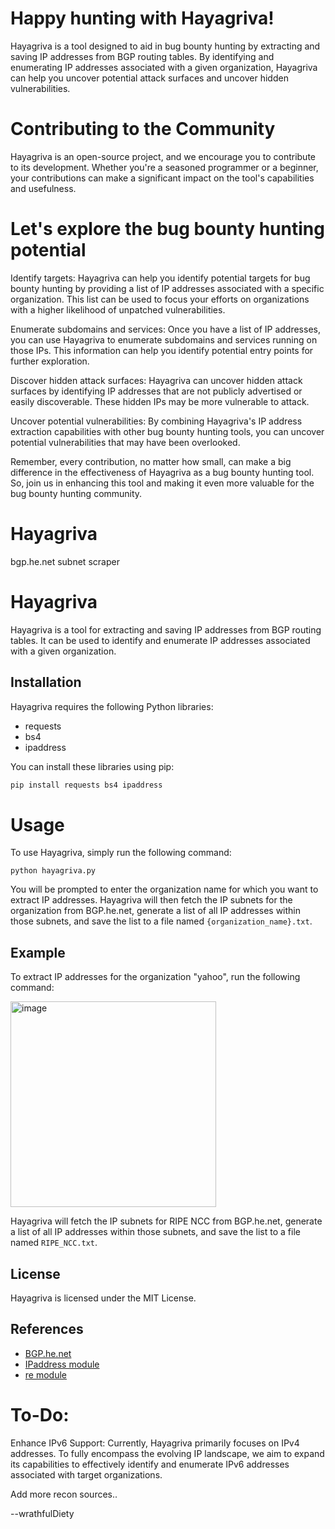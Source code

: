 # Happy hunting with Hayagriva!

Hayagriva is a tool designed to aid in bug bounty hunting by extracting and saving IP addresses from BGP routing tables. By identifying and enumerating IP addresses associated with a given organization, Hayagriva can help you uncover potential attack surfaces and uncover hidden vulnerabilities.

# Contributing to the Community

Hayagriva is an open-source project, and we encourage you to contribute to its development. Whether you're a seasoned programmer or a beginner, your contributions can make a significant impact on the tool's capabilities and usefulness.

# Let's explore the bug bounty hunting potential

  Identify targets: Hayagriva can help you identify potential targets for bug bounty hunting by providing a list of IP addresses associated with a specific organization. This list can be used to focus your efforts on organizations with a higher likelihood of unpatched vulnerabilities.

  Enumerate subdomains and services: Once you have a list of IP addresses, you can use Hayagriva to enumerate subdomains and services running on those IPs. This information can help you identify potential entry points for further exploration.

  Discover hidden attack surfaces: Hayagriva can uncover hidden attack surfaces by identifying IP addresses that are not publicly advertised or easily discoverable. These hidden IPs may be more vulnerable to attack.

  Uncover potential vulnerabilities: By combining Hayagriva's IP address extraction capabilities with other bug bounty hunting tools, you can uncover potential vulnerabilities that may have been overlooked.

Remember, every contribution, no matter how small, can make a big difference in the effectiveness of Hayagriva as a bug bounty hunting tool. So, join us in enhancing this tool and making it even more valuable for the bug bounty hunting community.


# Hayagriva
bgp.he.net subnet scraper


# Hayagriva

Hayagriva is a tool for extracting and saving IP addresses from BGP routing tables. It can be used to identify and enumerate IP addresses associated with a given organization.

## Installation

Hayagriva requires the following Python libraries:

* requests
* bs4
* ipaddress

You can install these libraries using pip:

```bash
pip install requests bs4 ipaddress
```
# Usage

To use Hayagriva, simply run the following command:

```
python hayagriva.py
```

You will be prompted to enter the organization name for which you want to extract IP addresses. Hayagriva will then fetch the IP subnets for the organization from BGP.he.net, generate a list of all IP addresses within those subnets, and save the list to a file named `{organization_name}.txt`.

## Example

To extract IP addresses for the organization "yahoo", run the following command:

<img width="329" alt="image" src="https://github.com/wrathfulDiety/Hayagriva/assets/36190613/c1bfc54d-9f67-4fa5-a823-c2cb5eecdcc2">


Hayagriva will fetch the IP subnets for RIPE NCC from BGP.he.net, generate a list of all IP addresses within those subnets, and save the list to a file named `RIPE_NCC.txt`.

## License

Hayagriva is licensed under the MIT License.

## References

* [BGP.he.net](https://bgp.he.net/)
* [IPaddress module](https://docs.python.org/3/library/ipaddress.html)
* [re module](https://docs.python.org/3/library/re.html)


# To-Do:

  Enhance IPv6 Support: Currently, Hayagriva primarily focuses on IPv4 addresses. To fully encompass the evolving IP landscape, we aim to expand its capabilities to effectively identify and enumerate IPv6 addresses associated with target organizations.

Add more recon sources.. 

  --wrathfulDiety

